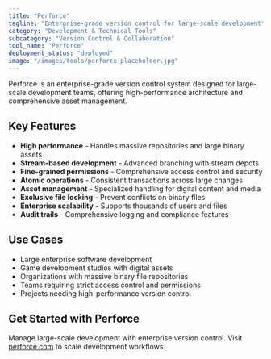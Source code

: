 ```yaml
---
title: "Perforce"
tagline: "Enterprise-grade version control for large-scale development"
category: "Development & Technical Tools"
subcategory: "Version Control & Collaboration"
tool_name: "Perforce"
deployment_status: "deployed"
image: "/images/tools/perforce-placeholder.jpg"
---
```

Perforce is an enterprise-grade version control system designed for large-scale development teams, offering high-performance architecture and comprehensive asset management.

## Key Features

- **High performance** - Handles massive repositories and large binary assets
- **Stream-based development** - Advanced branching with stream depots
- **Fine-grained permissions** - Comprehensive access control and security
- **Atomic operations** - Consistent transactions across large changes
- **Asset management** - Specialized handling for digital content and media
- **Exclusive file locking** - Prevent conflicts on binary files
- **Enterprise scalability** - Supports thousands of users and files
- **Audit trails** - Comprehensive logging and compliance features

## Use Cases

- Large enterprise software development
- Game development studios with digital assets
- Organizations with massive binary file repositories
- Teams requiring strict access control and permissions
- Projects needing high-performance version control

## Get Started with Perforce

Manage large-scale development with enterprise version control. Visit [perforce.com](https://www.perforce.com) to scale development workflows.
